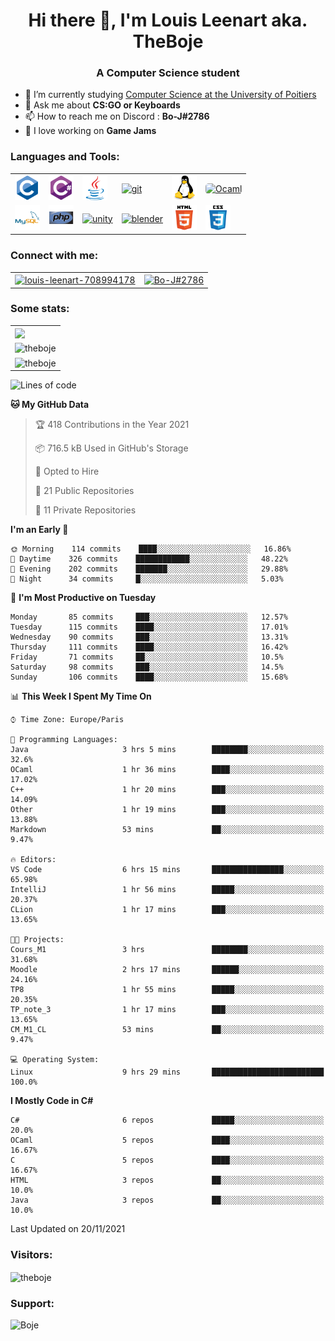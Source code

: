 <h1 align="center">Hi there 👋, I'm Louis Leenart aka. TheBoje</h1>
<h3 align="center">A Computer Science student</h3>

- 🔭 I’m currently studying [Computer Science at the University of Poitiers](http://formations.univ-poitiers.fr/fr/index/autre-diplome-niveau-master-AM/autre-diplome-niveau-master-AM/cmi-informatique-JD2XQGVY.html)
- 💬 Ask me about **CS:GO or Keyboards** <!-- TODO Ajouter un svg d'ergodox -->
- 📫 How to reach me on Discord : **Bo-J#2786**
- 🎯 I love working on **Game Jams**

<h3 align="left">Languages and Tools:</h3>
<p align="center"> 
  <table align="center">
    <tr>
      <td><a href="https://www.cprogramming.com/" target="_blank"> <img src="https://raw.githubusercontent.com/devicons/devicon/master/icons/c/c-original.svg" alt="c" width="40" height="40"/> </a> 
      <td><a href="https://www.w3schools.com/cs/" target="_blank"> <img src="https://raw.githubusercontent.com/devicons/devicon/master/icons/csharp/csharp-original.svg" alt="csharp" width="40" height="40"/> </a> 
      <td><a href="https://www.java.com" target="_blank"> <img src="https://raw.githubusercontent.com/devicons/devicon/master/icons/java/java-original.svg" alt="java" width="40" height="40"/> </a> 
      <td><a href="https://git-scm.com/" target="_blank"> <img src="https://www.vectorlogo.zone/logos/git-scm/git-scm-icon.svg" alt="git" width="40" height="40"/> </a>
      <td><a href="https://www.linux.org/" target="_blank"> <img src="https://raw.githubusercontent.com/devicons/devicon/master/icons/linux/linux-original.svg" alt="linux" width="40" height="40"/> </a> 
      <td><a href="" target="_blank"> <img src="https://ocaml.org/img/OCaml_Sticker.svg" alt="Ocaml" width="40" height="40" style="border-radius: 5px;"/> </a>
    <tr>
      <td><a href="https://www.mysql.com/" target="_blank"> <img src="https://raw.githubusercontent.com/devicons/devicon/master/icons/mysql/mysql-original-wordmark.svg" alt="mysql" width="40" height="40"/> </a>
      <td><a href="https://www.php.net" target="_blank"> <img src="https://raw.githubusercontent.com/devicons/devicon/master/icons/php/php-original.svg" alt="php" width="40" height="40"/> </a>
      <td><a href="https://unity.com/" target="_blank"> <img src="https://www.vectorlogo.zone/logos/unity3d/unity3d-icon.svg" alt="unity" width="40" height="40"/> </a>
      <td><a href="https://www.blender.org/" target="_blank"> <img src="https://download.blender.org/branding/community/blender_community_badge_white.svg" alt="blender" width="40" height="40"/> </a> 
      <td><a href="https://www.w3.org/html/" target="_blank"> <img src="https://raw.githubusercontent.com/devicons/devicon/master/icons/html5/html5-original-wordmark.svg" alt="html5" width="40" height="40"/> </a>
      <td><a href="https://www.w3schools.com/css/" target="_blank"> <img src="https://raw.githubusercontent.com/devicons/devicon/master/icons/css3/css3-original-wordmark.svg" alt="css3" width="40" height="40"/> </a>  
  </table>
  
</p>

<h3 align="left">Connect with me:</h3>
<p align="left">
  <table align="center">
    <tr>
      <td><a href="https://linkedin.com/in/louis-leenart-708994178" target="blank"><img align="center" src="https://cdn.jsdelivr.net/npm/simple-icons@3.0.1/icons/linkedin.svg" alt="louis-leenart-708994178" height="40" width="40"/></a>
      <td><a href="https://discord.gg/Bo-J#2786" target="blank"><img align="center" src="https://cdn.jsdelivr.net/npm/simple-icons@3.0.1/icons/discord.svg" alt="Bo-J#2786" height="40" width="40"/></a> 
  </table>
</p>

<h3 align="left">Some stats:</h3>
<p align="center">
  <table align="center">
    <tr><td><img align="center" src="https://github-readme-stats.vercel.app/api?username=TheBoje&show_icons=true&theme=dark&count_private=true" />
    <tr><td><img align="center" src="https://github-readme-streak-stats.herokuapp.com/?user=theboje&theme=dark&count_private=true&" alt="theboje" />
    <tr><td><img align="center" src="https://github-readme-stats.vercel.app/api/wakatime?username=Bo_J&theme=dark" alt="theboje" />
  </table>
</p>

<!--START_SECTION:waka-->
![Lines of code](https://img.shields.io/badge/From%20Hello%20World%20I%27ve%20Written-1.9%20million%20lines%20of%20code-blue)

**🐱 My GitHub Data** 

> 🏆 418 Contributions in the Year 2021
 > 
> 📦 716.5 kB Used in GitHub's Storage 
 > 
> 💼 Opted to Hire
 > 
> 📜 21 Public Repositories 
 > 
> 🔑 11 Private Repositories  
 > 
**I'm an Early 🐤** 

```text
🌞 Morning    114 commits    ████░░░░░░░░░░░░░░░░░░░░░   16.86% 
🌆 Daytime    326 commits    ████████████░░░░░░░░░░░░░   48.22% 
🌃 Evening    202 commits    ███████░░░░░░░░░░░░░░░░░░   29.88% 
🌙 Night      34 commits     █░░░░░░░░░░░░░░░░░░░░░░░░   5.03%

```
📅 **I'm Most Productive on Tuesday** 

```text
Monday       85 commits     ███░░░░░░░░░░░░░░░░░░░░░░   12.57% 
Tuesday      115 commits    ████░░░░░░░░░░░░░░░░░░░░░   17.01% 
Wednesday    90 commits     ███░░░░░░░░░░░░░░░░░░░░░░   13.31% 
Thursday     111 commits    ████░░░░░░░░░░░░░░░░░░░░░   16.42% 
Friday       71 commits     ██░░░░░░░░░░░░░░░░░░░░░░░   10.5% 
Saturday     98 commits     ███░░░░░░░░░░░░░░░░░░░░░░   14.5% 
Sunday       106 commits    ████░░░░░░░░░░░░░░░░░░░░░   15.68%

```


📊 **This Week I Spent My Time On** 

```text
⌚︎ Time Zone: Europe/Paris

💬 Programming Languages: 
Java                     3 hrs 5 mins        ████████░░░░░░░░░░░░░░░░░   32.6% 
OCaml                    1 hr 36 mins        ████░░░░░░░░░░░░░░░░░░░░░   17.02% 
C++                      1 hr 20 mins        ███░░░░░░░░░░░░░░░░░░░░░░   14.09% 
Other                    1 hr 19 mins        ███░░░░░░░░░░░░░░░░░░░░░░   13.88% 
Markdown                 53 mins             ██░░░░░░░░░░░░░░░░░░░░░░░   9.47%

🔥 Editors: 
VS Code                  6 hrs 15 mins       ████████████████░░░░░░░░░   65.98% 
IntelliJ                 1 hr 56 mins        █████░░░░░░░░░░░░░░░░░░░░   20.37% 
CLion                    1 hr 17 mins        ███░░░░░░░░░░░░░░░░░░░░░░   13.65%

🐱‍💻 Projects: 
Cours_M1                 3 hrs               ████████░░░░░░░░░░░░░░░░░   31.68% 
Moodle                   2 hrs 17 mins       ██████░░░░░░░░░░░░░░░░░░░   24.16% 
TP8                      1 hr 55 mins        █████░░░░░░░░░░░░░░░░░░░░   20.35% 
TP_note_3                1 hr 17 mins        ███░░░░░░░░░░░░░░░░░░░░░░   13.65% 
CM_M1_CL                 53 mins             ██░░░░░░░░░░░░░░░░░░░░░░░   9.47%

💻 Operating System: 
Linux                    9 hrs 29 mins       █████████████████████████   100.0%

```

**I Mostly Code in C#** 

```text
C#                       6 repos             █████░░░░░░░░░░░░░░░░░░░░   20.0% 
OCaml                    5 repos             ████░░░░░░░░░░░░░░░░░░░░░   16.67% 
C                        5 repos             ████░░░░░░░░░░░░░░░░░░░░░   16.67% 
HTML                     3 repos             ██░░░░░░░░░░░░░░░░░░░░░░░   10.0% 
Java                     3 repos             ██░░░░░░░░░░░░░░░░░░░░░░░   10.0%

```



 Last Updated on 20/11/2021
<!--END_SECTION:waka-->

<h3 align="left">Visitors:</h3>
<p><img align="center" src="https://visitor-badge.glitch.me/badge?page_id=TheBoje" alt="theboje" /></p>

<h3 align="left">Support:</h3>
<p><a href="https://www.buymeacoffee.com/Boje"> <img align="left" src="https://cdn.buymeacoffee.com/buttons/v2/default-yellow.png" height="50" width="210" alt="Boje" /></a></p>